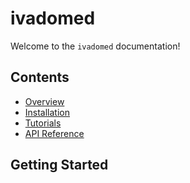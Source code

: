 # ivadomed

Welcome to the `ivadomed` documentation!

Contents
--------

* [Overview](overview.md)
* [Installation](installation.md)
* [Tutorials](tutorials.md)
* [API Reference](api_ref.md)

## Getting Started
